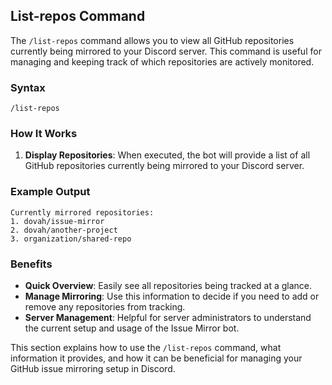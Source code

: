 ## List-repos Command

The `/list-repos` command allows you to view all GitHub repositories currently being mirrored to your Discord server. This command is useful for managing and keeping track of which repositories are actively monitored.

### Syntax

```plaintext
/list-repos
```

### How It Works

1. **Display Repositories**: When executed, the bot will provide a list of all GitHub repositories currently being mirrored to your Discord server.

### Example Output

```plaintext
Currently mirrored repositories:
1. dovah/issue-mirror
2. dovah/another-project
3. organization/shared-repo
```

### Benefits

- **Quick Overview**: Easily see all repositories being tracked at a glance.
- **Manage Mirroring**: Use this information to decide if you need to add or remove any repositories from tracking.
- **Server Management**: Helpful for server administrators to understand the current setup and usage of the Issue Mirror bot.

This section explains how to use the `/list-repos` command, what information it provides, and how it can be beneficial for managing your GitHub issue mirroring setup in Discord.